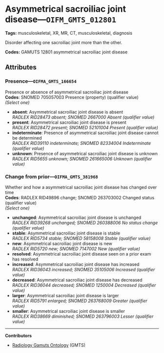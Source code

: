 # Asymmetrical sacroiliac joint disease—`OIFM_GMTS_012801`

**Tags:** musculoskeletal, XR, MR, CT, musculoskeletal, diagnosis

Disorder affecting one sacroiliac joint more than the other.

**Codes:** GAMUTS 12801 asymmetrical sacroiliac joint disease

## Attributes

### Presence—`OIFMA_GMTS_166654`

Presence or absence of asymmetrical sacroiliac joint disease  
**Codes**: SNOMED 705057003 Presence (property) (qualifier value)  
*(Select one)*

- **absent**: Asymmetrical sacroiliac joint disease is absent  
_RADLEX RID28473 absent; SNOMED 2667000 Absent (qualifier value)_
- **present**: Asymmetrical sacroiliac joint disease is present  
_RADLEX RID28472 present; SNOMED 52101004 Present (qualifier value)_
- **indeterminate**: Presence of asymmetrical sacroiliac joint disease cannot be determined  
_RADLEX RID39110 indeterminate; SNOMED 82334004 Indeterminate (qualifier value)_
- **unknown**: Presence of asymmetrical sacroiliac joint disease is unknown  
_RADLEX RID5655 unknown; SNOMED 261665006 Unknown (qualifier value)_

### Change from prior—`OIFMA_GMTS_381968`

Whether and how a asymmetrical sacroiliac joint disease has changed over time  
**Codes**: RADLEX RID49896 change; SNOMED 263703002 Changed status (qualifier value)  
*(Select one)*

- **unchanged**: Asymmetrical sacroiliac joint disease is unchanged  
_RADLEX RID39268 unchanged; SNOMED 260388006 No status change (qualifier value)_
- **stable**: Asymmetrical sacroiliac joint disease is stable  
_RADLEX RID5734 stable; SNOMED 58158008 Stable (qualifier value)_
- **new**: Asymmetrical sacroiliac joint disease is new  
_RADLEX RID5720 new; SNOMED 7147002 New (qualifier value)_
- **resolved**: Asymmetrical sacroiliac joint disease seen on a prior exam has resolved  
- **increased**: Asymmetrical sacroiliac joint disease has increased  
_RADLEX RID36043 increased; SNOMED 35105006 Increased (qualifier value)_
- **decreased**: Asymmetrical sacroiliac joint disease has decreased  
_RADLEX RID36044 decreased; SNOMED 1250004 Decreased (qualifier value)_
- **larger**: Asymmetrical sacroiliac joint disease is larger  
_RADLEX RID5791 enlarged; SNOMED 263768009 Greater (qualifier value)_
- **smaller**: Asymmetrical sacroiliac joint disease is smaller  
_RADLEX RID38669 diminished; SNOMED 263796003 Lesser (qualifier value)_

---

**Contributors**

- [Radiology Gamuts Ontology](https://gamuts.net/) (GMTS)